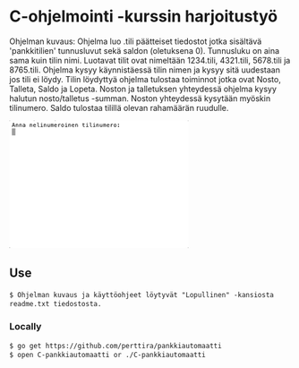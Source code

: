 
# C-ohjelmointi -kurssin harjoitustyö

Ohjelman kuvaus: Ohjelma luo .tili päätteiset tiedostot jotka
sisältävä 'pankkitilien' tunnusluvut sekä saldon (oletuksena 0).
Tunnusluku on aina sama kuin tilin nimi. Luotavat tilit ovat
nimeltään 1234.tili, 4321.tili, 5678.tili ja 8765.tili. Ohjelma
kysyy käynnistäessä tilin nimen ja kysyy sitä uudestaan jos tili
ei löydy. Tilin löydyttyä ohjelma tulostaa toiminnot jotka ovat
Nosto, Talleta, Saldo ja Lopeta. Noston ja talletuksen yhteydessä
ohjelma kysyy halutun nosto/talletus -summan. Noston yhteydessä
kysytään myöskin tilinumero. Saldo tulostaa tilillä olevan
rahamäärän ruudulle.


![scrrenshot](https://github.com/perttira/pankkiautomaatti/blob/master/pankkiautomaatti.gif)

## Use

```
$ Ohjelman kuvaus ja käyttöohjeet löytyvät "Lopullinen" -kansiosta readme.txt tiedostosta.
```

### Locally

```
$ go get https://github.com/perttira/pankkiautomaatti
$ open C-pankkiautomaatti or ./C-pankkiautomaatti
```
